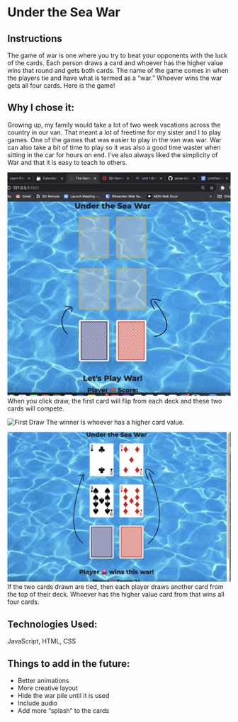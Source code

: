 
# Under the Sea War

## Instructions
The game of war is one where you try to beat your opponents with the luck of the cards.  Each person draws a card and whoever has the higher value wins that round and gets both cards. The name of the game comes in when the players tie and have what is termed as a “war.” Whoever wins the war gets all four cards.
Here is the game!


## Why I chose it:
Growing up, my family would take a lot of two week vacations across the country in our van.  That meant a lot of freetime for my sister and I to play games.  One of the games that was easier to play in the van was war.  War can also take a bit of time to play so it was also a good time waster when sitting in the car for hours on end. I’ve also always liked the simplicity of War and that it is easy to teach to others.


![Getting Started](Getting%20Started.png)
When you click draw, the first card will flip from each deck and these two cards will compete.

![First Draw](FirstCard.png)
The winner is whoever has a higher card value.  

![War](War.png)
If the two cards drawn are tied, then each player draws another card from the top of their deck.  Whoever has the higher value card from that wins all four cards.

## Technologies Used:

JavaScript, HTML, CSS

## Things to add in the future:

* Better animations
* More creative layout
* Hide the war pile until it is used
* Include audio
* Add more “splash” to the cards
